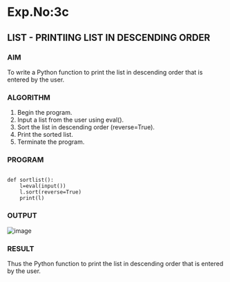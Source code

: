 # Exp.No:3c
## LIST - PRINTIING LIST IN DESCENDING ORDER

### AIM  

To write a Python function to print the list in descending order that is entered by the user.

### ALGORITHM

1. Begin the program.  
2. Input a list from the user using eval().
3. Sort the list in descending order (reverse=True).
4. Print the sorted list.  
5. Terminate the program.

### PROGRAM

```

def sortlist():
    l=eval(input())
    l.sort(reverse=True)
    print(l)

```

### OUTPUT

![image](https://github.com/user-attachments/assets/c3af301b-5a71-4bc3-b9b1-0b1985fe1195)

### RESULT

Thus the Python function to print the list in descending order that is entered by the user.
